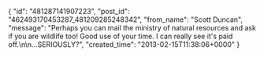  {
   "id": "481287141907223",
   "post_id": "462493170453287_481209285248342",
   "from_name": "Scott Duncan",
   "message": "Perhaps you can mail the ministry of natural resources and ask if you are wildlife too! Good use of your time. I can really see it's paid off.\n\n...SERIOUSLY?",
   "created_time": "2013-02-15T11:38:06+0000"
 }
